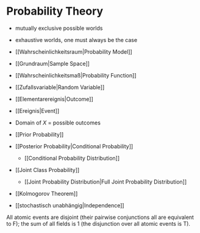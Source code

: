 # Probability Theory

- mutually exclusive possible worlds 
- exhaustive worlds, one must always be the case 


- [[Wahrscheinlichkeitsraum|Probability Model]]
- [[Grundraum|Sample Space]]
- [[Wahrscheinlichkeitsmaß|Probability Function]]
- [[Zufallsvariable|Random Variable]]

- [[Elementarereignis|Outcome]]
- [[Ereignis|Event]]
- Domain of $X$ = possible outcomes

- [[Prior Probability]]
- [[Posterior Probability|Conditional Probability]]
	- [[Conditional Probability Distribution]]
- [[Joint Class Probability]]
	- [[Joint Probability Distribution|Full Joint Probability Distribution]]
- [[Kolmogorov Theorem]]
- [[stochastisch unabhängig|Independence]]


All atomic events are disjoint (their pairwise conjunctions all are equivalent to F); the sum of all fields is 1 (the disjunction over all atomic events is T).